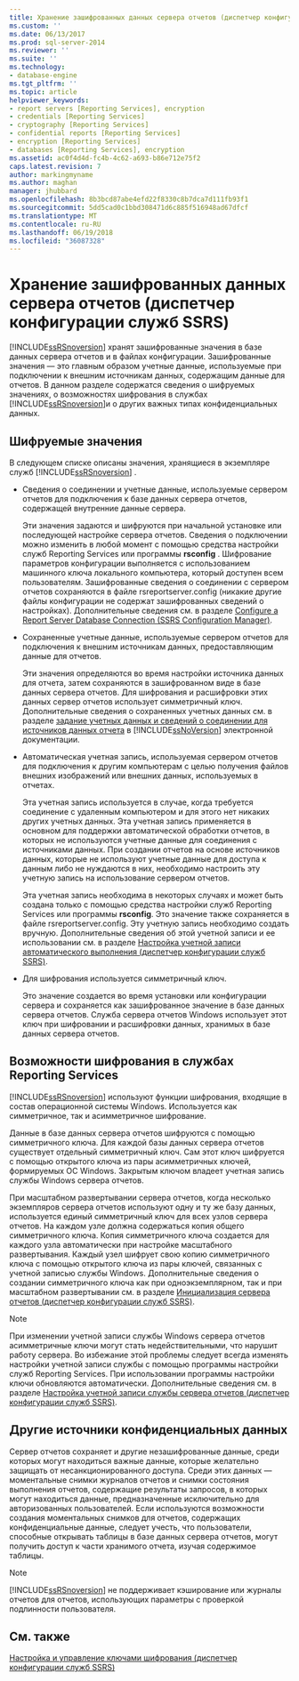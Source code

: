 ```yaml
---
title: Хранение зашифрованных данных сервера отчетов (диспетчер конфигурации служб SSRS) | Документы Майкрософт
ms.custom: ''
ms.date: 06/13/2017
ms.prod: sql-server-2014
ms.reviewer: ''
ms.suite: ''
ms.technology:
- database-engine
ms.tgt_pltfrm: ''
ms.topic: article
helpviewer_keywords:
- report servers [Reporting Services], encryption
- credentials [Reporting Services]
- cryptography [Reporting Services]
- confidential reports [Reporting Services]
- encryption [Reporting Services]
- databases [Reporting Services], encryption
ms.assetid: ac0f4d4d-fc4b-4c62-a693-b86e712e75f2
caps.latest.revision: 7
author: markingmyname
ms.author: maghan
manager: jhubbard
ms.openlocfilehash: 8b3bcd87abe4efd22f8330c8b7dca7d111fb93f1
ms.sourcegitcommit: 5dd5cad0c1bbd308471d6c885f516948ad67dfcf
ms.translationtype: MT
ms.contentlocale: ru-RU
ms.lasthandoff: 06/19/2018
ms.locfileid: "36087328"
---
```

# <a name="store-encrypted-report-server-data-ssrs-configuration-manager"></a>Хранение зашифрованных данных сервера отчетов (диспетчер конфигурации служб SSRS)
  [!INCLUDE[ssRSnoversion](../../includes/ssrsnoversion-md.md)] хранят зашифрованные значения в базе данных сервера отчетов и в файлах конфигурации. Зашифрованные значения — это главным образом учетные данные, используемые при подключении к внешним источникам данных, содержащим данные для отчетов. В данном разделе содержатся сведения о шифруемых значениях, о возможностях шифрования в службах [!INCLUDE[ssRSnoversion](../../includes/ssrsnoversion-md.md)]и о других важных типах конфиденциальных данных.  
  
## <a name="encrypted-values"></a>Шифруемые значения  
 В следующем списке описаны значения, хранящиеся в экземпляре служб [!INCLUDE[ssRSnoversion](../../includes/ssrsnoversion-md.md)] .  
  
-   Сведения о соединении и учетные данные, используемые сервером отчетов для подключения к базе данных сервера отчетов, содержащей внутренние данные сервера.  
  
     Эти значения задаются и шифруются при начальной установке или последующей настройке сервера отчетов. Сведения о подключении можно изменить в любой момент с помощью средства настройки служб Reporting Services или программы **rsconfig** . Шифрование параметров конфигурации выполняется с использованием машинного ключа локального компьютера, который доступен всем пользователям. Зашифрованные сведения о соединении с сервером отчетов сохраняются в файле rsreportserver.config (никакие другие файлы конфигурации не содержат зашифрованных сведений о настройках). Дополнительные сведения см. в разделе [Configure a Report Server Database Connection  &#40;SSRS Configuration Manager&#41;](../../sql-server/install/configure-a-report-server-database-connection-ssrs-configuration-manager.md).  
  
-   Сохраненные учетные данные, используемые сервером отчетов для подключения к внешним источникам данных, предоставляющим данные для отчетов.  
  
     Эти значения определяются во время настройки источника данных для отчета, затем сохраняются в зашифрованном виде в базе данных сервера отчетов. Для шифрования и расшифровки этих данных сервер отчетов использует симметричный ключ. Дополнительные сведения о сохраненных учетных данных см. в разделе [задание учетных данных и сведений о соединении для источников данных отчета](../../integration-services/connection-manager/data-sources.md) в [!INCLUDE[ssNoVersion](../../includes/ssnoversion-md.md)] электронной документации.  
  
-   Автоматическая учетная запись, используемая сервером отчетов для подключения к другим компьютерам с целью получения файлов внешних изображений или внешних данных, используемых в отчетах.  
  
     Эта учетная запись используется в случае, когда требуется соединение с удаленным компьютером и для этого нет никаких других учетных данных. Эта учетная запись применяется в основном для поддержки автоматической обработки отчетов, в которых не используются учетные данные для соединения с источниками данных. При создании отчетов на основе источников данных, которые не используют учетные данные для доступа к данным либо не нуждаются в них, необходимо настроить эту учетную запись на использование сервером отчетов.  
  
     Эта учетная запись необходима в некоторых случаях и может быть создана только с помощью средства настройки служб Reporting Services или программы **rsconfig**. Это значение также сохраняется в файле rsreportserver.config. Эту учетную запись необходимо создать вручную. Дополнительные сведения об этой учетной записи и ее использовании см. в разделе [Настройка учетной записи автоматического выполнения (диспетчер конфигурации служб SSRS)](configure-the-unattended-execution-account-ssrs-configuration-manager.md).  
  
-   Для шифрования используется симметричный ключ.  
  
     Это значение создается во время установки или конфигурации сервера и сохраняется как зашифрованное значение в базе данных сервера отчетов. Служба сервера отчетов Windows использует этот ключ при шифровании и расшифровки данных, хранимых в базе данных сервера отчетов.  
  
## <a name="encryption-functionality-in-reporting-services"></a>Возможности шифрования в службах Reporting Services  
 [!INCLUDE[ssRSnoversion](../../includes/ssrsnoversion-md.md)] используют функции шифрования, входящие в состав операционной системы Windows. Используется как симметричное, так и асимметричное шифрование.  
  
 Данные в базе данных сервера отчетов шифруются с помощью симметричного ключа. Для каждой базы данных сервера отчетов существует отдельный симметричный ключ. Сам этот ключ шифруется с помощью открытого ключа из пары асимметричных ключей, формируемых ОС Windows. Закрытым ключом владеет учетная запись службы Windows сервера отчетов.  
  
 При масштабном развертывании сервера отчетов, когда несколько экземпляров сервера отчетов используют одну и ту же базу данных, используется единый симметричный ключ для всех узлов сервера отчетов. На каждом узле должна содержаться копия общего симметричного ключа. Копия симметричного ключа создается для каждого узла автоматически при настройке масштабного развертывания. Каждый узел шифрует свою копию симметричного ключа с помощью открытого ключа из пары ключей, связанных с учетной записью службы Windows. Дополнительные сведения о создании симметричного ключа как при одноэкземплярном, так и при масштабном развертывании см. в разделе [Инициализация сервера отчетов (диспетчер конфигурации служб SSRS)](ssrs-encryption-keys-initialize-a-report-server.md).  
  
> [!NOTE]  
>  При изменении учетной записи службы Windows сервера отчетов асимметричные ключи могут стать недействительными, что нарушит работу сервера. Во избежание этой проблемы следует всегда изменять настройки учетной записи службы с помощью программы настройки служб Reporting Services. При использовании программы настройки ключи обновляются автоматически. Дополнительные сведения см. в разделе [Настройка учетной записи службы сервера отчетов (диспетчер конфигурации служб SSRS)](configure-the-report-server-service-account-ssrs-configuration-manager.md).  
  
## <a name="other-sources-of-confidential-data"></a>Другие источники конфиденциальных данных  
 Сервер отчетов сохраняет и другие незашифрованные данные, среди которых могут находиться важные данные, которые желательно защищать от несанкционированного доступа. Среди этих данных — моментальные снимки журналов отчетов и снимки состояния выполнения отчетов, содержащие результаты запросов, в которых могут находиться данные, предназначенные исключительно для авторизованных пользователей. Если используются возможности создания моментальных снимков для отчетов, содержащих конфиденциальные данные, следует учесть, что пользователи, способные открывать таблицы в базе данных сервера отчетов, могут получить доступ к части хранимого отчета, изучая содержимое таблицы.  
  
> [!NOTE]  
>  [!INCLUDE[ssRSnoversion](../../includes/ssrsnoversion-md.md)] не поддерживает кэширование или журналы отчетов для отчетов, использующих параметры с проверкой подлинности пользователя.  
  
## <a name="see-also"></a>См. также  
 [Настройка и управление ключами шифрования &#40;диспетчер конфигурации служб SSRS&#41;](ssrs-encryption-keys-manage-encryption-keys.md)  
  
  